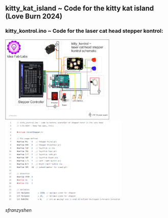 ## kitty_kat_island ~ Code for the kitty kat island (Love Burn 2024)

### kitty_kontrol.ino ~ Code for the laser cat head stepper kontrol:

<img height="250" src="https://raw.githubusercontent.com/ideafablabs/kitty_kat_island/main/kitty_kontrol5.png"><img height="250" src="https://raw.githubusercontent.com/ideafablabs/kitty_kat_island/main/kitty_kode.png">






###### sfranzyshen
